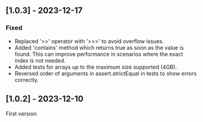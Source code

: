 ## [1.0.3] - 2023-12-17

### Fixed
- Replaced '>>' operator with '>>>' to avoid overflow issues.
- Added 'contains' method which returns true as soon as the value is found.
  This can improve performance in scenarios where the exact index is not needed.
- Added tests for arrays up to the maximum size supported (4GB).
- Reversed order of arguments in assert.strictEqual in tests to show errors
  correctly.

## [1.0.2] - 2023-12-10

First version
